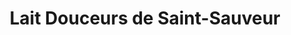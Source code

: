---
title: "Lait Douceurs de Saint-Sauveur"
url: /merlevenez/lait-douceurs-de-saint-sauveur/
shop: ferme
---